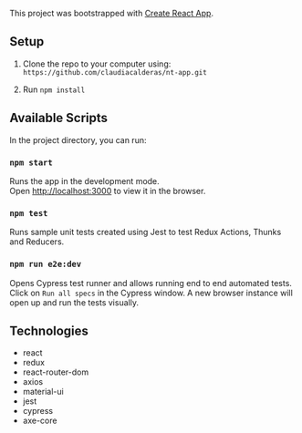This project was bootstrapped with [Create React App](https://github.com/facebook/create-react-app).

## Setup

1. Clone the repo to your computer using: `https://github.com/claudiacalderas/nt-app.git`

2. Run `npm install`

## Available Scripts

In the project directory, you can run:

### `npm start`

Runs the app in the development mode.<br />
Open [http://localhost:3000](http://localhost:3000) to view it in the browser.

### `npm test`

Runs sample unit tests created using Jest to test Redux Actions, Thunks and Reducers.<br />

### `npm run e2e:dev`

Opens Cypress test runner and allows running end to end automated tests. Click on  `Run all specs` in the Cypress window. A new browser instance will open up and run the tests visually.

## Technologies

- react
- redux
- react-router-dom
- axios
- material-ui
- jest
- cypress
- axe-core